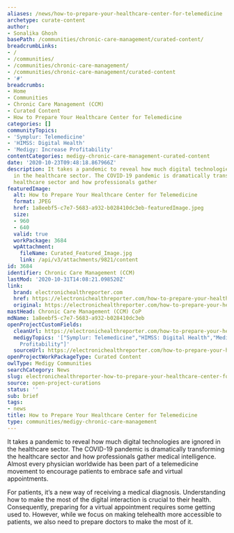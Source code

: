```yaml
---
aliases: /news/how-to-prepare-your-healthcare-center-for-telemedicine
archetype: curate-content
author:
- Sonalika Ghosh
basePath: /communities/chronic-care-management/curated-content/
breadcrumbLinks:
- /
- /communities/
- /communities/chronic-care-management/
- /communities/chronic-care-management/curated-content
- '#'
breadcrumbs:
- Home
- Communities
- Chronic Care Management (CCM)
- Curated Content
- How to Prepare Your Healthcare Center for Telemedicine
categories: []
communityTopics:
- 'Symplur: Telemedicine'
- 'HIMSS: Digital Health'
- 'Medigy: Increase Profitability'
contentCategories: medigy-chronic-care-management-curated-content
date: '2020-10-23T09:48:18.867966Z'
description: It takes a pandemic to reveal how much digital technologies are ignored
  in the healthcare sector. The COVID-19 pandemic is dramatically transforming the
  healthcare sector and how professionals gather
featuredImage:
  alt: How to Prepare Your Healthcare Center for Telemedicine
  format: JPEG
  href: 1a8eebf5-c7e7-5683-a932-b028410dc3eb-featuredImage.jpeg
  size:
  - 960
  - 640
  valid: true
  workPackage: 3684
  wpAttachment:
    fileName: Curated_Featured_Image.jpg
    link: /api/v3/attachments/9821/content
id: 3684
identifier: Chronic Care Management (CCM)
lastMod: '2020-10-31T14:08:21.098520Z'
link:
  brand: electronichealthreporter.com
  href: https://electronichealthreporter.com/how-to-prepare-your-healthcare-center-for-telemedicine/
  original: https://electronichealthreporter.com/how-to-prepare-your-healthcare-center-for-telemedicine/
mastHead: Chronic Care Management (CCM) CoP
mdName: 1a8eebf5-c7e7-5683-a932-b028410dc3eb
openProjectCustomFields:
  cleanUrl: https://electronichealthreporter.com/how-to-prepare-your-healthcare-center-for-telemedicine/
  medigyTopics: '["Symplur: Telemedicine","HIMSS: Digital Health","Medigy: Increase
    Profitability"]'
  sourceUrl: https://electronichealthreporter.com/how-to-prepare-your-healthcare-center-for-telemedicine/
openProjectWorkPackageType: Curated Content
owlType: Medigy Communities
searchCategory: News
slug: electronichealthreporter-how-to-prepare-your-healthcare-center-for-telemedicine
source: open-project-curations
status: ''
sub: brief
tags:
- news
title: How to Prepare Your Healthcare Center for Telemedicine
type: communities/medigy-chronic-care-management
---
```


<p>It takes a pandemic to reveal how much digital technologies are ignored in the healthcare sector. The COVID-19 pandemic is dramatically transforming the healthcare sector and how professionals gather medical intelligence. Almost every physician worldwide has been part of a telemedicine movement to encourage patients to embrace safe and virtual appointments.&nbsp;</p><p>For patients, it’s a new way of receiving a medical diagnosis. Understanding how to&nbsp;make the most of the digital interaction&nbsp;is crucial to their health. Consequently, preparing for a virtual appointment requires some getting used to. However, while we focus on making telehealth more accessible to patients, we also need to prepare doctors to make the most of it.</p>